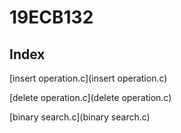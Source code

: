 # 19ECB132

## Index
[insert operation.c](insert operation.c)

[delete operation.c](delete operation.c)

[binary search.c](binary search.c)


